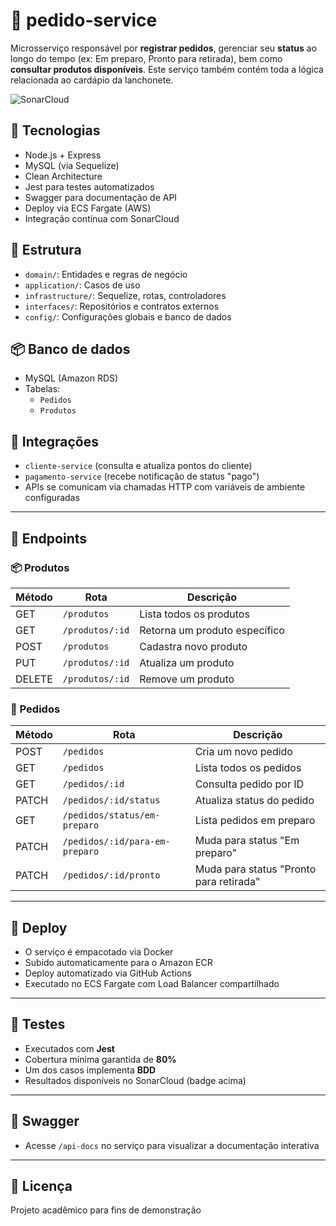 # 🧾 pedido-service

Microsserviço responsável por **registrar pedidos**, gerenciar seu **status** ao longo do tempo (ex: Em preparo, Pronto para retirada), bem como **consultar produtos disponíveis**. Este serviço também contém toda a lógica relacionada ao cardápio da lanchonete.

![SonarCloud](https://sonarcloud.io/api/project_badges/measure?project=eamaral_pedido-service&metric=coverage)

## 🔧 Tecnologias

- Node.js + Express
- MySQL (via Sequelize)
- Clean Architecture
- Jest para testes automatizados
- Swagger para documentação de API
- Deploy via ECS Fargate (AWS)
- Integração contínua com SonarCloud

## 📁 Estrutura

- `domain/`: Entidades e regras de negócio
- `application/`: Casos de uso
- `infrastructure/`: Sequelize, rotas, controladores
- `interfaces/`: Repositórios e contratos externos
- `config/`: Configurações globais e banco de dados

## 📦 Banco de dados

- MySQL (Amazon RDS)
- Tabelas:
  - `Pedidos`
  - `Produtos`

## 🔄 Integrações

- `cliente-service` (consulta e atualiza pontos do cliente)
- `pagamento-service` (recebe notificação de status "pago")
- APIs se comunicam via chamadas HTTP com variáveis de ambiente configuradas

---

## 📌 Endpoints

### 📦 Produtos

| Método | Rota              | Descrição                        |
|--------|-------------------|----------------------------------|
| GET    | `/produtos`       | Lista todos os produtos          |
| GET    | `/produtos/:id`   | Retorna um produto específico    |
| POST   | `/produtos`       | Cadastra novo produto            |
| PUT    | `/produtos/:id`   | Atualiza um produto              |
| DELETE | `/produtos/:id`   | Remove um produto                |

### 🧾 Pedidos

| Método | Rota                  | Descrição                                 |
|--------|-----------------------|-------------------------------------------|
| POST   | `/pedidos`            | Cria um novo pedido                       |
| GET    | `/pedidos`            | Lista todos os pedidos                    |
| GET    | `/pedidos/:id`        | Consulta pedido por ID                    |
| PATCH  | `/pedidos/:id/status` | Atualiza status do pedido                 |
| GET    | `/pedidos/status/em-preparo` | Lista pedidos em preparo         |
| PATCH  | `/pedidos/:id/para-em-preparo` | Muda para status "Em preparo"    |
| PATCH  | `/pedidos/:id/pronto` | Muda para status "Pronto para retirada"   |

---

## 🚀 Deploy

- O serviço é empacotado via Docker
- Subido automaticamente para o Amazon ECR
- Deploy automatizado via GitHub Actions
- Executado no ECS Fargate com Load Balancer compartilhado

---

## 🧪 Testes

- Executados com **Jest**
- Cobertura mínima garantida de **80%**
- Um dos casos implementa **BDD**
- Resultados disponíveis no SonarCloud (badge acima)

---

## 📄 Swagger

- Acesse `/api-docs` no serviço para visualizar a documentação interativa

---

## 📄 Licença

Projeto acadêmico para fins de demonstração

